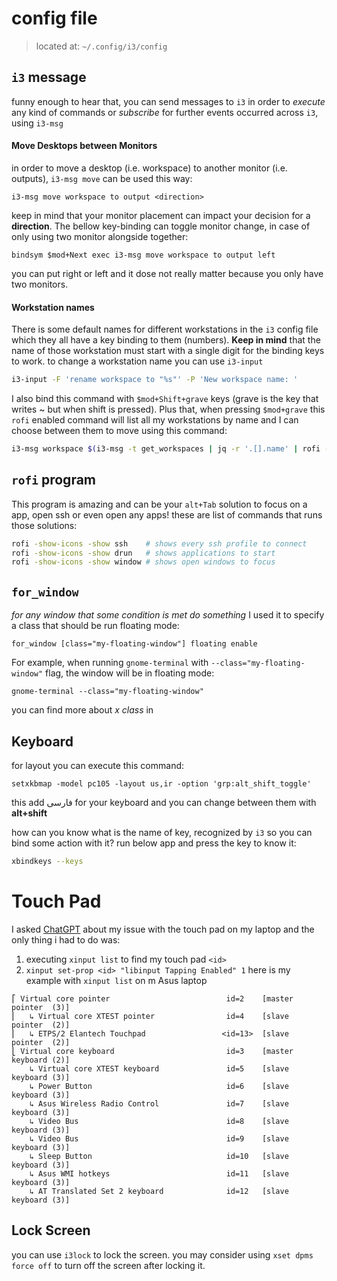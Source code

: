 # config file
> located at: `~/.config/i3/config`

## `i3` message
funny enough to hear that, you can send messages to `i3` in order to *execute* any kind of commands or *subscribe* for further events occurred across `i3`, using `i3-msg`

#### Move Desktops between Monitors
in order to move a desktop (i.e. workspace) to another monitor (i.e. outputs), `i3-msg move` can be used this way:
```
i3-msg move workspace to output <direction>
```
keep in mind that your monitor placement can impact your decision for a **direction**. The bellow key-binding can toggle monitor change, in case of only using two monitor alongside together: 
```
bindsym $mod+Next exec i3-msg move workspace to output left
```
you can put right or left and it dose not really matter because you only have two monitors. 
#### Workstation names
There is some default names for different workstations in the `i3` config file which they all have a key binding to them (numbers). **Keep in mind** that the name of those workstation must start with a single digit for the binding keys to work. to change a workstation name you can use `i3-input` 
``` bash
i3-input -F 'rename workspace to "%s"' -P 'New workspace name: '
```
I also bind this command with `$mod+Shift+grave` keys (grave is the key that writes ~ but when shift is pressed). Plus that, when pressing `$mod+grave` this `rofi` enabled command will list all my workstations by name and I can choose between them to move using this command:
``` bash
i3-msg workspace $(i3-msg -t get_workspaces | jq -r '.[].name' | rofi -dmenu -p "Go to workspace")
```
## `rofi` program
This program is amazing and can be your `alt+Tab` solution to focus on a app, open ssh or even open any apps! these are list of commands that runs those solutions:
```bash
rofi -show-icons -show ssh    # shows every ssh profile to connect
rofi -show-icons -show drun   # shows applications to start
rofi -show-icons -show window # shows open windows to focus
```
## `for_window`
*for any window that some condition is met do something*
I used it to specify a class that should be run floating mode:
``` config-i3
for_window [class="my-floating-window"] floating enable
```
For example, when running `gnome-terminal` with `--class="my-floating-window"` flag, the window will be in floating mode:
``` shell
gnome-terminal --class="my-floating-window"
```
you can find more about *x class* in
## Keyboard 

for layout you can execute this command:
``` shell
setxkbmap -model pc105 -layout us,ir -option 'grp:alt_shift_toggle'
```
this add فارسی for your keyboard and you can change between them with **alt+shift**

how can you know what is the name of key, recognized by `i3` so you can bind some action with it? run below app and press the key to know it:
``` bash
xbindkeys --keys
```

# Touch Pad
I asked [ChatGPT](https://chatgpt.com/share/685d006c-6f1c-800b-8ab6-0408e28031f6) about my issue with the touch pad on my laptop and the only thing i had to do was:

1. executing `xinput list` to find my touch pad `<id>` 
2. `xinput set-prop <id> "libinput Tapping Enabled" 1`
here is my example with `xinput list` on m Asus laptop 
``` 
⎡ Virtual core pointer                    	    id=2	[master pointer  (3)]
⎜   ↳ Virtual core XTEST pointer              	id=4	[slave  pointer  (2)]
⎜   ↳ ETPS/2 Elantech Touchpad                 <id=13>	[slave  pointer  (2)]
⎣ Virtual core keyboard                   	    id=3	[master keyboard (2)]
    ↳ Virtual core XTEST keyboard             	id=5	[slave  keyboard (3)]
    ↳ Power Button                            	id=6	[slave  keyboard (3)]
    ↳ Asus Wireless Radio Control             	id=7	[slave  keyboard (3)]
    ↳ Video Bus                               	id=8	[slave  keyboard (3)]
    ↳ Video Bus                               	id=9	[slave  keyboard (3)]
    ↳ Sleep Button                            	id=10	[slave  keyboard (3)]
    ↳ Asus WMI hotkeys                        	id=11	[slave  keyboard (3)]
    ↳ AT Translated Set 2 keyboard            	id=12	[slave  keyboard (3)]
```

## Lock Screen
you can use `i3lock` to lock the screen. you may consider using `xset dpms force off` to turn off the screen after locking it.
